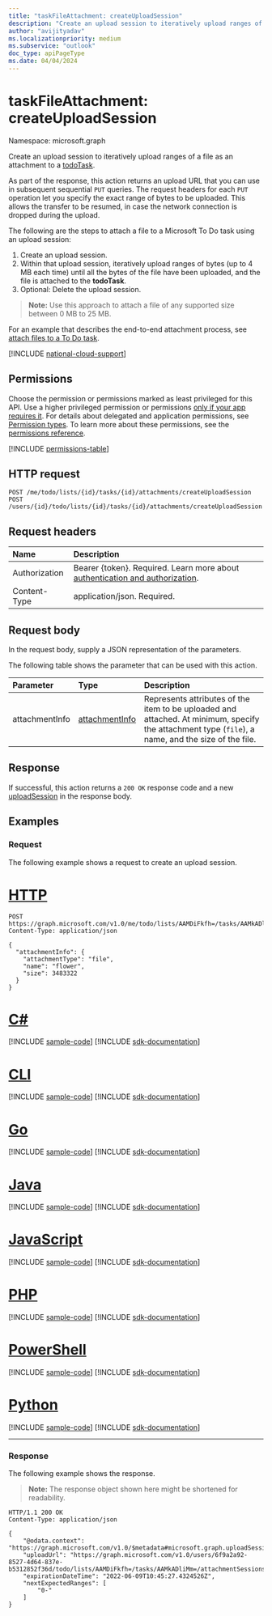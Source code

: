 ```yaml
---
title: "taskFileAttachment: createUploadSession"
description: "Create an upload session to iteratively upload ranges of a file as an attachment to a Microsoft To Do task."
author: "avijityadav"
ms.localizationpriority: medium
ms.subservice: "outlook"
doc_type: apiPageType
ms.date: 04/04/2024
---
```


# taskFileAttachment: createUploadSession
Namespace: microsoft.graph

Create an upload session to iteratively upload ranges of a file as an attachment to a [todoTask](../resources/todotask.md).

As part of the response, this action returns an upload URL that you can use in subsequent sequential `PUT` queries. The request headers for each `PUT` operation let you specify the exact range of bytes to be uploaded. This allows the transfer to be resumed, in case the network connection is dropped during the upload.

The following are the steps to attach a file to a Microsoft To Do task using an upload session:

1. Create an upload session.
2. Within that upload session, iteratively upload ranges of bytes (up to 4 MB each time) until all the bytes of the file have been uploaded, and the file is attached to the **todoTask**.
3. Optional: Delete the upload session.

>**Note:** Use this approach to attach a file of any supported size between 0 MB to 25 MB.

For an example that describes the end-to-end attachment process, see [attach files to a To Do task](/graph/todo-attachments).

[!INCLUDE [national-cloud-support](../../includes/global-us.md)]

## Permissions
Choose the permission or permissions marked as least privileged for this API. Use a higher privileged permission or permissions [only if your app requires it](/graph/permissions-overview#best-practices-for-using-microsoft-graph-permissions). For details about delegated and application permissions, see [Permission types](/graph/permissions-overview#permission-types). To learn more about these permissions, see the [permissions reference](/graph/permissions-reference).

<!-- { "blockType": "permissions", "name": "taskfileattachment_createuploadsession" } -->
[!INCLUDE [permissions-table](../includes/permissions/taskfileattachment-createuploadsession-permissions.md)]


## HTTP request

<!-- {
  "blockType": "ignored"
}
-->
``` http
POST /me/todo/lists/{id}/tasks/{id}/attachments/createUploadSession
POST /users/{id}/todo/lists/{id}/tasks/{id}/attachments/createUploadSession
```

## Request headers
|Name|Description|
|:---|:---|
|Authorization|Bearer {token}. Required. Learn more about [authentication and authorization](/graph/auth/auth-concepts).|
|Content-Type|application/json. Required.|

## Request body
In the request body, supply a JSON representation of the parameters.

The following table shows the parameter that can be used with this action.

|Parameter|Type|Description|
|:---|:---|:---|
|attachmentInfo|[attachmentInfo](../resources/attachmentinfo.md)|Represents attributes of the item to be uploaded and attached. At minimum, specify the attachment type (`file`), a name, and the size of the file.|


## Response

If successful, this action returns a `200 OK` response code and a new [uploadSession](../resources/uploadsession.md) in the response body.

## Examples

### Request
The following example shows a request to create an upload session.
# [HTTP](#tab/http)
<!-- {
  "blockType": "request",
  "name": "attachmentbasethis.createuploadsession",
  "sampleKeys": ["AAMDiFkfh=", "AAMkADliMm="]
}
-->
``` http
POST https://graph.microsoft.com/v1.0/me/todo/lists/AAMDiFkfh=/tasks/AAMkADliMm=/attachments/createUploadSession
Content-Type: application/json

{
  "attachmentInfo": {
    "attachmentType": "file",
    "name": "flower",
    "size": 3483322
  }
}
```

# [C#](#tab/csharp)
[!INCLUDE [sample-code](../includes/snippets/csharp/attachmentbasethiscreateuploadsession-csharp-snippets.md)]
[!INCLUDE [sdk-documentation](../includes/snippets/snippets-sdk-documentation-link.md)]

# [CLI](#tab/cli)
[!INCLUDE [sample-code](../includes/snippets/cli/attachmentbasethiscreateuploadsession-cli-snippets.md)]
[!INCLUDE [sdk-documentation](../includes/snippets/snippets-sdk-documentation-link.md)]

# [Go](#tab/go)
[!INCLUDE [sample-code](../includes/snippets/go/attachmentbasethiscreateuploadsession-go-snippets.md)]
[!INCLUDE [sdk-documentation](../includes/snippets/snippets-sdk-documentation-link.md)]

# [Java](#tab/java)
[!INCLUDE [sample-code](../includes/snippets/java/attachmentbasethiscreateuploadsession-java-snippets.md)]
[!INCLUDE [sdk-documentation](../includes/snippets/snippets-sdk-documentation-link.md)]

# [JavaScript](#tab/javascript)
[!INCLUDE [sample-code](../includes/snippets/javascript/attachmentbasethiscreateuploadsession-javascript-snippets.md)]
[!INCLUDE [sdk-documentation](../includes/snippets/snippets-sdk-documentation-link.md)]

# [PHP](#tab/php)
[!INCLUDE [sample-code](../includes/snippets/php/attachmentbasethiscreateuploadsession-php-snippets.md)]
[!INCLUDE [sdk-documentation](../includes/snippets/snippets-sdk-documentation-link.md)]

# [PowerShell](#tab/powershell)
[!INCLUDE [sample-code](../includes/snippets/powershell/attachmentbasethiscreateuploadsession-powershell-snippets.md)]
[!INCLUDE [sdk-documentation](../includes/snippets/snippets-sdk-documentation-link.md)]

# [Python](#tab/python)
[!INCLUDE [sample-code](../includes/snippets/python/attachmentbasethiscreateuploadsession-python-snippets.md)]
[!INCLUDE [sdk-documentation](../includes/snippets/snippets-sdk-documentation-link.md)]

---

### Response
The following example shows the response.
>**Note:** The response object shown here might be shortened for readability.
<!-- {
  "blockType": "response",
  "truncated": true,
  "@odata.type": "microsoft.graph.uploadSession"
}
-->
``` http
HTTP/1.1 200 OK
Content-Type: application/json

{
    "@odata.context": "https://graph.microsoft.com/v1.0/$metadata#microsoft.graph.uploadSession",
    "uploadUrl": "https://graph.microsoft.com/v1.0/users/6f9a2a92-8527-4d64-837e-b5312852f36d/todo/lists/AAMDiFkfh=/tasks/AAMkADliMm=/attachmentSessions/AAMkADliMm=",
    "expirationDateTime": "2022-06-09T10:45:27.4324526Z",
    "nextExpectedRanges": [
        "0-"
    ]
}
```
